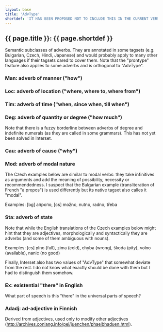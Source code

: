 ```yaml
---
layout: base
title: 'AdvType'
shortdef: 'IT HAS BEEN PROPOSED NOT TO INCLUDE THIS IN THE CURRENT VERSION'
---
```


## {{ page.title }}: {{ page.shortdef }}

Semantic subclasses of adverbs. They are annotated in some tagsets
(e.g. Bulgarian, Czech, Hindi, Japanese) and would probably apply to
many other languages if their tagsets cared to cover them. Note that
the "prontype" feature also applies to some adverbs and is orthogonal
to "AdvType".

### Man: adverb of manner ("how")

### Loc: adverb of location ("where, where to, where from")

### Tim: adverb of time ("when, since when, till when")

### Deg: adverb of quantity or degree ("how much")

Note that there is a fuzzy borderline between adverbs of degree and
indefinite numerals (as they are called in some grammars). This has
not yet been solved in Interset.

### Cau: adverb of cause ("why")

### Mod: adverb of modal nature

The Czech examples below are similar to modal verbs: they take
infinitives as arguments and add the meaning of possibility, necessity
or recommendedness. I suspect that the Bulgarian example
(transliteration of French "à propos") is used differently but its
native tagset also calles it "modal".

Examples: [bg] апропо, [cs] možno, nutno, radno, třeba

### Sta: adverb of state

Note that while the English translations of the Czech examples below
might hint that they are adjectives, morphologically and syntactically
they are adverbs (and some of them ambiguous with nouns).

Examples: [cs] plno (full), zima (cold), chyba (wrong), škoda (pity),
volno (available), nanic (no good)

Finally, Interset also has two values of "AdvType" that somewhat
deviate from the rest. I do not know what exactly should be done with
them but I had to distinguish them somehow.

### Ex: existential "there" in English

What part of speech is this "there" in the universal parts of speech?

### Adadj: ad-adjective in Finnish

Derived from adjectives, used only to modify other adjectives
(http://archives.conlang.info/pei/juenchen/phaelbhaduen.html).

